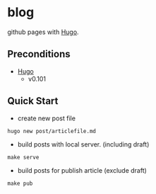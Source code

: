 # blog
github pages with [Hugo](https://gohugo.io/).

## Preconditions
* [Hugo](https://gohugo.io/)
    * v0.101

## Quick Start

* create new post file

```
hugo new post/articlefile.md
```

* build posts with local server. (including draft)
```
make serve
```

* build posts for publish article (exclude draft)
```
make pub
```